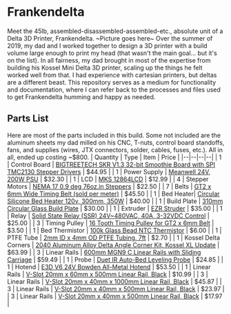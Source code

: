 # Frankendelta
Meet the 45lb, assembled-disassembled-assembled-etc., absolute unit of a Delta 3D Printer, Frankendelta.
~Picture goes here~
Over the summer of 2019, my dad and I worked together to design a 3D printer with a build volume large enough to print my head (that wasn't the main goal... but it's on the list). In all fairness, my dad brought in most of the expertise from building his Kossel Mini Delta 3D printer, scaling up the things he felt worked well from that. I had experience with cartesian printers, but deltas are a different beast. This repository serves as a medium for functionality and documentation, where I can refer back to the processes and files used to get Frankendelta humming and happy as needed.

## Parts List
Here are most of the parts included in this build. Some not included are the aluminum sheets my dad milled on his CNC, T-nuts, control board standoffs, fans, and supplies (wires, JTX connectors, solder, cables, fuses, etc.). All in all, ended up costing ~$800.
| Quantity | Type | Item | Price |
|--|--|--|--|
| 1 | Control Board | [BIGTREETECH SKR V1.3 32-bit Smoothie Board with SPI TMC2130 Stepper Drivers](https://www.biqu.equipment/products/pre-sale-bigtreetech-skr-v1-3-smoothieboard-32-bit-open-source-arm-cpu-motherboard-support-uart-model-2004lcd-3d-printer-parts?variant=29477907005538) | $44.95 |
| 1 | Power Supply | [Meanwell 24V, 200W PSU](https://www.aliexpress.com/item/32855960682.html?spm=2114.search0104.3.1.3b9d77148eP91b&ws_ab_test=searchweb0_0,searchweb201602_9_10065_10130_10068_10890_10547_319_10546_317_10548_10545_10696_453_10084_454_10083_10618_10307_537_536_10059_10884_10887_321_322_10103,searchweb201603_35,ppcSwitch_0&algo_expid=8e751027-f404-431d-9236-467e57eb0355-0&algo_pvid=8e751027-f404-431d-9236-467e57eb0355&transAbTest=ae803_3) | $32.30 |
| 1 | LCD | [MKS 12864LCD](https://www.amazon.com/HiLetgo-Printer-Controller-Display-Arduino/dp/B07X378P8X/ref=sr_1_3?dchild=1&keywords=12864+lcd&qid=1607969844&s=industrial&sr=1-3) | $12.99 |
| 4 | Stepper Motors | [NEMA 17 0.9 deg 76oz.in Steppers](https://www.seemecnc.com/collections/parts-accessories/products/nema-17-stepper-motor-1-8-degree-76oz-in-2a-5mm-shaft-w-flat) | $22.50 |
| 7 | Belts | [GT2 x 6mm Wide Timing Belt (sold per meter)](https://www.seemecnc.com/collections/parts-accessories/products/gt2-timing-belt) | $45.50 |
| 1 | Bed Heater| [Circular Silicone Bed Heater 120v, 300mm, 350W](https://www.seemecnc.com/collections/parts-accessories/products/silicone-heater-for-300mm-diameter-beds) | $40.00 |
| 1 | Build Plate | [310mm Circular Glass Build Plate](https://www.seemecnc.com/collections/parts-accessories/products/boroscillicate-glass-build-plate-310mm) | $30.00 |
| 1 | Extruder | [EZR Struder](https://www.seemecnc.com/collections/parts-accessories/products/ezrstruder) | $35.00 |
| 1 | Relay | [Solid State Relay (SSR) 24V~480VAC, 40A, 3-32VDC Control](https://docs.google.com/spreadsheets/d/126paPdKw47GO45m8PfAj-qZeEyYEzkp5sGYM6t5eCeo/edit#gid=2045847217) | $25.00 |
| 3 | Timing Pulley | [16 Tooth Timing Pulley for GT2 x 6mm Belt](https://www.seemecnc.com/collections/parts-accessories/products/16-tooth-g-series-2mm-pitch-x-6mm-wide-timing-pulley-3-pack) | $3.50 |
| 1 | Bed Thermistor | [100k Glass Bead NTC Thermistor](https://www.seemecnc.com/collections/parts-accessories/products/thermistor-100k-ntc) | $6.00 |
| 1 | PTFE Tube | [2mm ID x 4mm OD PTFE Tubing, 7ft](https://www.seemecnc.com/collections/parts-accessories/products/ptfe-tubing-2mm-id-x-4mm-od) | $2.70 |
| 1 | Kossel Delta Corners | [2040 Aluminum Alloy Delta Angle Corner Kit, Kossel XL Update](https://www.aliexpress.com/item/32811135341.html?spm=2114.search0104.3.1.5a04739e5hAfkl&ws_ab_test=searchweb0_0,searchweb201602_9_10065_10130_10068_10890_10547_319_10546_317_10548_10545_10696_453_10084_454_10083_10618_10307_537_536_10059_10884_10887_321_322_10103,searchweb201603_35,ppcSwitch_0&algo_expid=a3b4f901-13f0-4ec3-b1fd-ec0813078da3-0&algo_pvid=a3b4f901-13f0-4ec3-b1fd-ec0813078da3&transAbTest=ae803_3) | $63.99 |
| 3 | Linear Rails | [600mm MGN9 C Linear Rails with Sliding Carriage](https://www.aliexpress.com/item/3D-print-parts-cnc-Kossel-Mini-MGN9-9mm-miniature-linear-rail-slide-1pc-MGN9-linear-rail/32806622073.html?spm=2114.search0104.3.1.343a280dEc8kPn&ws_ab_test=searchweb0_0,searchweb201602_9_10065_10130_10068_10890_10547_319_10546_317_10548_10545_10696_453_10084_454_10083_10618_10307_537_536_10059_10884_10887_321_322_10103,searchweb201603_35,ppcSwitch_0&algo_expid=1050dd04-ff44-4791-b0d4-8a9743b34de0-0&algo_pvid=1050dd04-ff44-4791-b0d4-8a9743b34de0&transAbTest=ae803_3) | $59.49 |
| 1 | Probe | [Duet IR Auto-Bed Leveling Probe](https://www.printedsolid.com/products/duet-ir-probe) | $24.85 |
| 1 | Hotend | [E3D V6 24V Bowden All-Metal Hotend](https://e3d-online.com/collections/hotends/products/v6-all-metal-hotend) | $53.50 |
| 1 | Linear Rails | [V-Slot 20mm x 60mm x 500mm Linear Rail, Black](https://openbuildspartstore.com/v-slot-20x60-linear-rail/) | $10.99 |
| 3 | Linear Rails | [V-Slot 20mm x 40mm x 1000mm Linear Rail, Black](https://openbuildspartstore.com/v-slot-20x40-linear-rail/) | $45.87 |
| 3 | Linear Rails | [V-Slot 20mm x 40mm x 500mm Linear Rail, Black](https://openbuildspartstore.com/v-slot-20x40-linear-rail/) | $23.97 |
| 3 | Linear Rails | [V-Slot 20mm x 40mm x 500mm Linear Rail, Black](https://openbuildspartstore.com/v-slot-20x20-linear-rail/) | $17.97 |